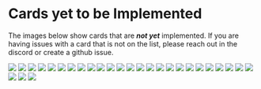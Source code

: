 # Cards yet to be Implemented
The images below show cards that are _**not yet**_ implemented. If you are having issues with a card that is not on the list, please reach out in the discord or create a github issue.

![](./0524529055.webp)
![](./1039444094.webp)
![](./1397553238.webp)
![](./1965647391.webp)
![](./2283726359.webp)
![](./3064aff14f.webp)
![](./3388566378.webp)
![](./3475471540.webp)
![](./3666212779.webp)
![](./36859e7ec4.webp)
![](./4334684518.webp)
![](./5184505570.webp)
![](./5422802110.webp)
![](./5751831621.webp)
![](./590b638b18.webp)
![](./6228218834.webp)
![](./6354077246.webp)
![](./6414788e89.webp)
![](./7072861308.webp)
![](./7138400365.webp)
![](./8174214418.webp)
![](./81a416eb1f.webp)
![](./8523415830.webp)
![](./8779760486.webp)
![](./9611596703.webp)
![](./9695562265.webp)
![](./9720757803.webp)
![](./ccf9474416.webp)